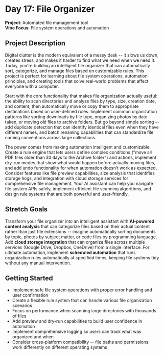 # Day 17: File Organizer

**Project**: Automated file management tool  
**Vibe Focus**: File system operations and automation

## Project Description

Digital clutter is the modern equivalent of a messy desk -- it slows us down, creates stress, and makes it harder to find what we need when we need it. Today, you're building an intelligent file organizer that can automatically sort, categorize, and manage files based on customizable rules. This project is perfect for learning about file system operations, automation principles, and creating tools that solve real-world problems that affect everyone with a computer.

Start with the core functionality that makes file organization actually useful: the ability to scan directories and analyze files by type, size, creation date, and content, then automatically move or copy them to appropriate destinations based on user-defined rules. Implement common organization patterns like sorting downloads by file type, organizing photos by date taken, or moving old files to archive folders. But go beyond simple sorting -- add duplicate detection that can identify identical files even when they have different names, and batch renaming capabilities that can standardize file naming conventions across large collections.

The power comes from making automation intelligent and customizable. Create a rule engine that lets users define complex conditions ("move all PDF files older than 30 days to the Archive folder") and actions, implement dry-run modes that show what would happen before actually moving files, and add undo functionality for when automation doesn't work as expected. Consider features like file preview capabilities, size analysis that identifies storage hogs, and integration with cloud storage services for comprehensive file management. Your AI assistant can help you navigate file system APIs safely, implement efficient file scanning algorithms, and design rule systems that are both powerful and user-friendly.

## Stretch Goals

Transform your file organizer into an intelligent assistant with **AI-powered content analysis** that can categorize files based on their actual content rather than just file extensions -- imagine automatically sorting documents by topic, photos by subject matter, or code files by programming language. Add **cloud storage integration** that can organize files across multiple services (Google Drive, Dropbox, OneDrive) from a single interface. For ultimate automation, implement **scheduled automation** that runs organization rules automatically at specified times, keeping file systems tidy without any manual intervention.

## Getting Started

- Implement safe file system operations with proper error handling and user confirmation
- Create a flexible rule system that can handle various file organization scenarios
- Focus on performance when scanning large directories with thousands of files
- Add preview and dry-run capabilities to build user confidence in automation
- Implement comprehensive logging so users can track what was organized and when
- Consider cross-platform compatibility -- file paths and permissions work differently on different operating systems
